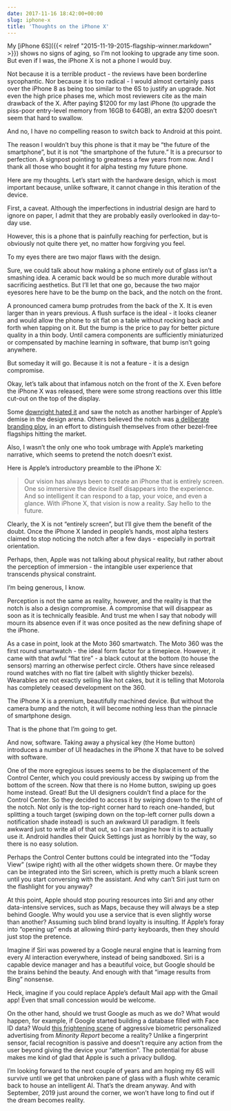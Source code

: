 ```yaml
---
date: 2017-11-16 18:42:00+00:00
slug: iphone-x
title: 'Thoughts on the iPhone X'
---
```


My [iPhone 6S]({{< relref "2015-11-19-2015-flagship-winner.markdown" >}}) shows no signs of aging, so I’m not looking to upgrade any time soon. But even if I was, the iPhone X is not a phone I would buy.

Not because it is a terrible product - the reviews have been borderline sycophantic. Nor because it is too radical - I would almost certainly pass over the iPhone 8 as being too similar to the 6S to justify an upgrade. Not even the high price phases me, which most reviewers cite as the main drawback of the X. After paying $1200 for my last iPhone (to upgrade the piss-poor entry-level memory from 16GB to 64GB), an extra $200 doesn’t seem that hard to swallow.

And no, I have no compelling reason to switch back to Android at this point.

The reason I wouldn’t buy this phone is that it may be “the future of the smartphone”, but it is not “the smartphone of the future.” It is a precursor to perfection. A signpost pointing to greatness a few years from now. And I thank all those who bought it for alpha testing my future phone.

Here are my thoughts. Let’s start with the hardware design, which is most important because, unlike software, it cannot change in this iteration of the device.

<!--more-->

First, a caveat. Although the imperfections in industrial design are hard to ignore on paper, I admit that they are probably easily overlooked in day-to-day use.

However, this is a phone that is painfully reaching for perfection, but is obviously not quite there yet, no matter how forgiving you feel.

To my eyes there are two major flaws with the design. 

Sure, we could talk about how making a phone entirely out of glass isn’t a smashing idea. A ceramic back would be so much more durable without sacrificing aesthetics. But I’ll let that one go, because the two major eyesores here have to be the bump on the back, and the notch on the front.

A pronounced camera bump protrudes from the back of the X. It is even larger than in years previous. A flush surface is the ideal - it looks cleaner and would allow the phone to sit flat on a table without rocking back and forth when tapping on it. But the bump is the price to pay for better picture quality in a thin body. Until camera components are sufficiently miniaturized or compensated by machine learning in software, that bump isn’t going anywhere. 

But someday it will go. Because it is not a feature - it is a design compromise.

Okay, let’s talk about that infamous notch on the front of the X. Even before the iPhone X was released, there were some strong reactions over this little cut-out on the top of the display.

Some [downright hated it](https://theoutline.com/post/2352/apple-is-really-bad-at-design) and saw the notch as another harbinger of Apple’s demise in the design arena. Others believed the notch was [a deliberate branding ploy](https://www.theverge.com/2017/9/14/16306244/apple-iphone-x-design-notch), in an effort to distinguish themselves from other bezel-free flagships hitting the market.

Also, I wasn’t the only one who took umbrage with Apple’s marketing narrative, which seems to pretend the notch doesn’t exist.

Here is Apple’s introductory preamble to the iPhone X:

> Our vision has always been to create an iPhone that is entirely screen. One so immersive the device itself disappears into the experience. And so intelligent it can respond to a tap, your voice, and even a glance. With iPhone X, that vision is now a reality. Say hello to the future.

Clearly, the X is not “entirely screen”, but I’ll give them the benefit of the doubt. Once the iPhone X landed in people’s hands, most alpha testers claimed to stop noticing the notch after a few days - especially in portrait orientation.

Perhaps, then, Apple was not talking about physical reality, but rather about the perception of immersion - the intangible user experience that transcends physical constraint. 

I’m being generous, I know.

Perception is not the same as reality, however, and the reality is that the notch is also a design compromise. A compromise that will disappear as soon as it is technically feasible. And trust me when I say that nobody will mourn its absence even if it was once posited as the new defining shape of the iPhone.

As a case in point, look at the Moto 360 smartwatch. The Moto 360 was the first round smartwatch - the ideal form factor for a timepiece. However, it came with that awful “flat tire” - a black cutout at the bottom (to house the sensors) marring an otherwise perfect circle. Others have since released round watches with no flat tire (albeit with slightly thicker bezels). Wearables are not exactly selling like hot cakes, but it is telling that Motorola has completely ceased development on the 360.

The iPhone X is a premium, beautifully machined device. But without the camera bump and the notch, it will become nothing less than the pinnacle of smartphone design. 

That is the phone that I’m going to get.

And now, software. Taking away a physical key (the Home button) introduces a number of UI headaches in the iPhone X that have to be solved with software.

One of the more egregious issues seems to be the displacement of the Control Center, which you could previously access by swiping up from the bottom of the screen. Now that there is no Home button, swiping up goes home instead. Great! But the UI designers couldn’t find a place for the Control Center. So they decided to access it by swiping down to the right of the notch. Not only is the top-right corner hard to reach one-handed, but splitting a touch target (swiping down on the top-left corner pulls down a notification shade instead) is such an awkward UI paradigm. It feels awkward just to write all of that out, so I can imagine how it is to actually use it. Android handles their Quick Settings just as horribly by the way, so there is no easy solution.

Perhaps the Control Center buttons could be integrated into the “Today View” (swipe right) with all the other widgets shown there. Or maybe they can be integrated into the Siri screen, which is pretty much a blank screen until you start conversing with the assistant. And why can’t Siri just turn on the flashlight for you anyway?

At this point, Apple should stop pouring resources into Siri and any other data-intensive services, such as Maps, because they will always be a step behind Google. Why would you use a service that is even slightly worse than another? Assuming such blind brand loyalty is insulting. If Apple’s foray into “opening up” ends at allowing third-party keyboards, then they should just stop the pretence.

Imagine if Siri was powered by a Google neural engine that is learning from every AI interaction everywhere, instead of being sandboxed. Siri is a capable device manager and has a beautiful voice, but Google should be the brains behind the beauty. And enough with that “image results from Bing” nonsense.

Heck, imagine if you could replace Apple’s default Mail app with the Gmail app! Even that small concession would be welcome.

On the other hand, should we trust Google as much as we do? What would happen, for example, if Google started building a database filled with Face ID data? Would [this frightening scene](https://youtu.be/7bXJ_obaiYQ) of aggressive biometric personalized advertising from *Minority Report* become a reality? Unlike a fingerprint sensor, facial recognition is passive and doesn’t require any action from the user beyond giving the device your “attention”. The potential for abuse makes me kind of glad that Apple is such a privacy bulldog.

I’m looking forward to the next couple of years and am hoping my 6S will survive until we get that unbroken pane of glass with a flush white ceramic back to house an intelligent AI. That’s the dream anyway. And with September, 2019 just around the corner, we won’t have long to find out if the dream becomes reality.
